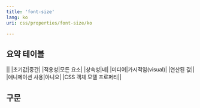 ```yaml
---
title: 'font-size'
lang: ko
uri: css/properties/font-size/ko

---
```

## <span id="Overview_table" class="mw-headline">요약 테이블</span><span id="headId_2" class="comment_count comments-hidden comments-fade" style="display: none;"> Add comment</span>

||
|초기값|중간|
|적용성|모든 요소|
|상속성|네|
|미디어|가시적임(visual)|
|연산된 값||
|애니메이션 사용|아니요|
|CSS 객체 모델 프로퍼티||

## <span id="Syntax" class="mw-headline">구문</span><span id="headId_3" class="comment_count comments-hidden comments-fade" style="display: none;"> Add comment</span>
